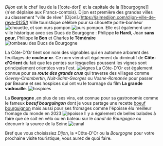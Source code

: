 _Dijon_ est le chef lieu de la [[cote-dor]] et la capitale de la [[bourgogne]] (n'en déplaise aux Francs-comtois).
Dijon est première des grandes villes au classement "ville de rêve" [Dijon].(https://jaimedijon.com/dijon-ville-de-reve-0125/)
Ville touristique célébre pour sa chouette porte-bonheur ![chouette](https://storage.canalblog.com/09/18/137895/57051958.jpg),
et son ours pompon ![ours pompon](https://cdn-s-www.bienpublic.com/images/D2958431-FFF0-4D84-BE4C-DC1F09429D1F/NW_raw/cette-copie-de-l-ours-blanc-sculpte-par-francois-pompon-accueille-les-visiteurs-du-jardin-darcy-a-dijon-l-animal-est-un-des-emblemes-de-la-ville-photo-archives-lbp-s-d-1560589875.jpg).
Elle est également une ville historique avec ses Ducs de Bourgogne : Philippe **le Hardi**, Jean **sans peur**, Philippe **le Bon** et Charles **le Téméraire**
![tombeau des Ducs de Bourgogne](https://framboiseetcapucine.com/wp-content/uploads/2020/06/tombeaux-ducs-bourgogne-dijon.jpg)


La Côte-D'Or tient son nom des vignobles qui en automne arborent des 
feuillages de **couleur or**. Ce nom viendrait également du diminutif de **Côte-d'Orient** du fait que les pentes sur lesquelles poussent les vignes sont principalement orientées vers l'est.
![vignes](https://www.lacotedorjadore.com/uploads/external/ace348299bb1d31894afe20ff342fe5a-vignobles-aloxe-corton-bfct-alain-doire-890x0-5b4c53c8ac6300be2fa9fd5f5ef4c78a.jpg)
La Côte-D'Or est également connue pour sa ***route des grands crus*** qui traverse des villages comme *Gevrey-Chambertin*, *Nuit-Saint-Georges* ou *Vosne-Romanée* 
pour passer par Beaune et ses hospices qui ont vu le tournage du film **La grande vadrouille**. ![hospices](https://musee.hospices-de-beaune.com/themes/hospices/images/bg_musee.jpg)

La **Bourgogne** ,en plus de ses vins, est connue pour sa gastronomie comme le fameux ***boeuf bourguingon*** dont je vous partage une recette [boeuf bourguignon](https://www.marmiton.org/recettes/recette_boeuf-bourguignon_18889.aspx) 
mais aussi pour ses fromages comme l'époisse élu meilleur fromage du monde en 2023 ![époisse](https://www.koikispass.com/wp-content/uploads/2023/12/Design-sans-titre-10.png)
Il y a également de belles balades à faire que ce soit en vélo ou en bateau sur le *canal de Bourgogne* ou découvrir la source de la Seine ![canal](https://www.safrantours.com/application/files/8715/1489/0936/Safrantours_velo_Bourgogne_2.jpg)

Bref que vous choisissiez *Dijon*, la *Côte-D'Or ou la *Bourgogne* pour votre prochaine visite touristique, vous aurez de quoi faire.
